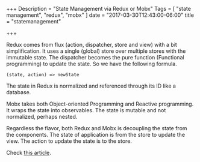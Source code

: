 +++
Description = "State Management via Redux or Mobx"
Tags = [
  "state management",
  "redux",
  "mobx"
]
date = "2017-03-30T12:43:00-06:00"
title = "statemanagement"

+++

Redux comes from flux (action, dispatcher, store and view) with a bit simplification. It uses a single (global) store over multiple stores with the immutable state. The dispatcher becomes the pure function (Functional programming) to update the state. So we have the following formula.
```
(state, action) => newState
```
The state in Redux is normalized and referenced through its ID like a database.

Mobx takes both Object-oriented Programming and Reactive programming. It wraps the state into observables. The state is mutable and not normalized, perhaps nested.

Regardless the flavor, both Redux and Mobx is decoupling the state from the components. The state of application is from the store to update the view. The action to update the state is to the store.

Check [this article](https://www.robinwieruch.de/redux-mobx-confusion/).


  

